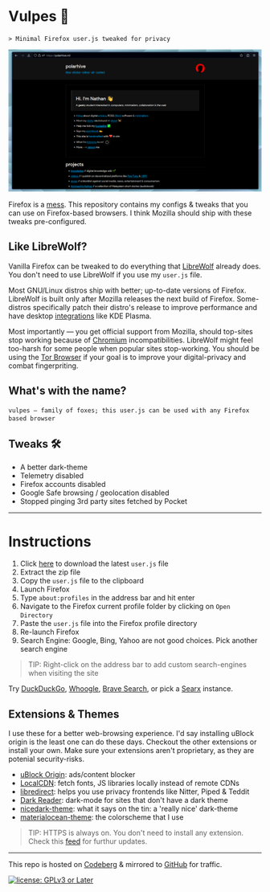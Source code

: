 # Vulpes 🦊

``` text
> Minimal Firefox user.js tweaked for privacy
```

![My Firefox setup](assets/home.png)

Firefox is a [mess](https://polarhive.net/blog/firefox/). This
repository contains my configs & tweaks that you can use on
Firefox-based browsers. I think Mozilla should ship with these
tweaks pre-configured.

## Like LibreWolf?

Vanilla Firefox can be tweaked to do everything that [LibreWolf](https://librewolf.net/)
already does. You don't need to use LibreWolf if you use my ``user.js`` file.

Most GNU/Linux distros ship with better; up-to-date versions of Firefox.
LibreWolf is built only after Mozilla releases the next build of
Firefox. Some-distros specifically patch their distro's release to
improve performance and have desktop [integrations](https://gitlab.com/librewolf-community/browser/linux/-/issues/232)
like KDE Plasma.

Most importantly — you get official support from Mozilla, should
top-sites stop working because of [Chromium](https://webcompat.com/)
incompatibilities. LibreWolf might feel too-harsh for some people when
popular sites stop-working. You should be using the [Tor Browser](https://www.torproject.org/)
if your goal is to improve your digital-privacy and combat fingerpriting.

## What's with the name?

``` text
vulpes — family of foxes; this user.js can be used with any Firefox based browser
```

## Tweaks 🛠

- A better dark-theme
- Telemetry disabled
- Firefox accounts disabled
- Google Safe browsing / geolocation disabled
- Stopped pinging 3rd party sites fetched by Pocket

---
# Instructions

1. Click [here](https://codeberg.org/polarhive/vulpes/archive/main.zip) to download the latest ``user.js`` file
2. Extract the zip file
3. Copy the ``user.js`` file to the clipboard
4. Launch Firefox
6. Type ``about:profiles`` in the address bar and hit enter
7. Navigate to the Firefox current profile folder by clicking on ``Open Directory``
8. Paste the ``user.js`` file into the Firefox profile directory
9. Re-launch Firefox
10. Search Engine: Google, Bing, Yahoo are not good choices. Pick another search engine

> TIP: Right-click on the address bar to add custom search-engines when visiting the site

Try [DuckDuckGo](https://duckduckgo.com/), [Whoogle](https://github.com/benbusby/whoogle-search),
[Brave Search](https://search.brave.com/), or pick a [Searx](https://searx.me/) instance.

## Extensions & Themes

I use these for a better web-browsing experience. I'd say installing
uBlock origin is the least one can do these days. Checkout the other
extensions or install your own. Make sure your extensions aren't
proprietary, as they are potenial security-risks.

- [uBlock Origin](https://addons.mozilla.org/en-US/firefox/addon/ublock-origin): ads/content blocker
- [LocalCDN](https://addons.mozilla.org/en-US/firefox/addon/localcdn-fork-of-decentraleyes): fetch fonts, JS libraries locally instead of remote CDNs
- [libredirect](https://addons.mozilla.org/en-US/firefox/addon/libredirect): helps you use privacy frontends like Nitter, Piped & Teddit
- [Dark Reader](https://addons.mozilla.org/en-US/firefox/addon/darkreader): dark-mode for sites that don't have a dark theme
- [nicedark-theme](https://addons.mozilla.org/en-US/firefox/addon/nicedarktheme): what it says on the tin: a 'really nice' dark-theme
- [materialocean-theme](https://addons.mozilla.org/en-US/firefox/addon/material-ocean-theme): the colorscheme that I use

> TIP: HTTPS is always on. You don't need to install any extension. Check this [feed](https://github.com/polarhive/vulpes/commits/main.atom) for furthur updates.

---
This repo is hosted on [Codeberg](https://polarhive.net/vulpes) & mirrored to [GitHub](https://polarhive.net/github) for traffic.

[![license: GPLv3 or Later](https://polarhive.net/assets/badges/gpl-3.svg)](https://www.gnu.org/licenses/gpl-3.0.txt)

